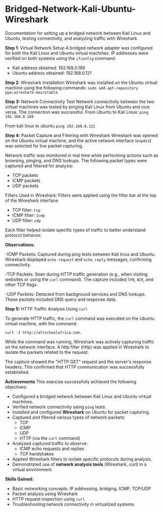 # Bridged-Network-Kali-Ubuntu-Wireshark
Documentation for setting up a bridged network between Kali Linux and Ubuntu, testing connectivity, and analyzing traffic with Wireshark.

**Step 1**: Virtual Network Setup
A bridged network adapter was configured for both the Kali Linux and Ubuntu virtual machines. IP addresses were verified on both systems using the `ifconfig` command.
- Kali address obtained: 192.168.0.169  
- Ubuntu address obtained: 192.168.0.121

**Step 2**: Wireshark Installation
Wireshark was installed on the Ubuntu virtual machine using the following commands:
`sudo add-apt-repository ppa:wireshark-dev/stable`

**Step 3:** Network Connectivity Test
Network connectivity between the two virtual machines was tested by pinging Kali Linux from Ubuntu and vice versa. The connection was successful.
From Ubuntu to Kali Linux:
`ping 192.168.0.169`    

From kali linux to ubuntu
`ping 192.168.0.121`

**Step 4:** Packet Capture and Filtering with Wireshark
Wireshark was opened on the Ubuntu virtual machine, and the active network interface (`enp0s3`) was selected for live packet capturing.
                                                                                                                                                                       
Network traffic was monitored in real time while performing actions such as browsing, pinging, and DNS lookups. The following packet types were captured and filtered for analysis:

- TCP packets
- ICMP packets
- UDP packets

Filters Used in Wireshark:
Filters were applied using the filter bar at the top of the Wireshark interface:
- TCP filter:  `tcp`
- ICMP filter: `icmp`
- UDP filter:  `udp`

Each filter helped isolate specific types of traffic to better understand protocol behavior.

**Observations:**

-ICMP Packets: Captured during ping tests between Kali linux and Ubuntu. Wireshark displayed `echo request` and `echo reply` messages, confirming connectivity.

-TCP Packets: Seen during HTTP traffic generation (e.g., when visiting websites or using the `curl` command). The capture included `SYN`, `ACK`, and other TCP flags.

-UDP Packets: Detected from background services and DNS lookups. These packets included DNS query and response data.

**Step 5:** HTTP Traffic Analysis Using `curl`

To generate HTTP traffic, the `curl` command was executed on the Ubuntu virtual machine, with the command:

`curl -I http://altschoolafrica.com.`

While the command was running, Wireshark was actively capturing traffic on the network interface.
A http filter (http) was applied in Wireshark to isolate the packets related to the request.

The capture showed the "HTTP GET" request and the server's response headers.
This confirmed that HTTP communication was successfully established.


 **Achievements**
This exercise successfully achieved the following objectives:

- Configured a bridged network between Kali Linux and Ubuntu virtual machines.
- Verified network connectivity using `ping` tests.
- Installed and configured **Wireshark** on Ubuntu for packet capturing.
- Captured and filtered various types of network packets:
  - TCP
  - ICMP
  - UDP
  - HTTP (via the `curl` command)
- Analyzed captured traffic to observe:
  - ICMP echo requests and replies
  - TCP handshakes
- Applied Wireshark filters to isolate specific protocols during analysis.
- Demonstrated use of **network analysis tools** (Wireshark, curl) in a virtual environment.

**Skills Gained:**
- Basic networking concepts: IP addressing, bridging, ICMP, TCP/UDP
- Packet analysis using Wireshark
- HTTP request inspection using `curl`
- Troubleshooting network connectivity in virtualized systems
